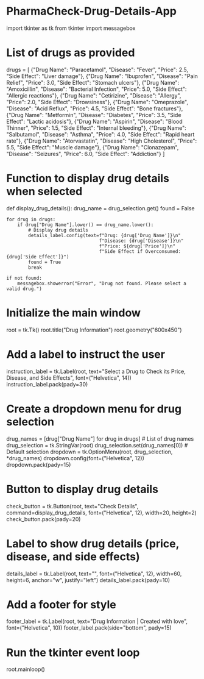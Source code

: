 # PharmaCheck-Drug-Details-App
import tkinter as tk
from tkinter import messagebox

# List of drugs as provided
drugs = [
    {"Drug Name": "Paracetamol", "Disease": "Fever", "Price": 2.5, "Side Effect": "Liver damage"},
    {"Drug Name": "Ibuprofen", "Disease": "Pain Relief", "Price": 3.0, "Side Effect": "Stomach ulcers"},
    {"Drug Name": "Amoxicillin", "Disease": "Bacterial Infection", "Price": 5.0, "Side Effect": "Allergic reactions"},
    {"Drug Name": "Cetirizine", "Disease": "Allergy", "Price": 2.0, "Side Effect": "Drowsiness"},
    {"Drug Name": "Omeprazole", "Disease": "Acid Reflux", "Price": 4.5, "Side Effect": "Bone fractures"},
    {"Drug Name": "Metformin", "Disease": "Diabetes", "Price": 3.5, "Side Effect": "Lactic acidosis"},
    {"Drug Name": "Aspirin", "Disease": "Blood Thinner", "Price": 1.5, "Side Effect": "Internal bleeding"},
    {"Drug Name": "Salbutamol", "Disease": "Asthma", "Price": 4.0, "Side Effect": "Rapid heart rate"},
    {"Drug Name": "Atorvastatin", "Disease": "High Cholesterol", "Price": 5.5, "Side Effect": "Muscle damage"},
    {"Drug Name": "Clonazepam", "Disease": "Seizures", "Price": 6.0, "Side Effect": "Addiction"}
]

# Function to display drug details when selected
def display_drug_details():
    drug_name = drug_selection.get()
    found = False

    for drug in drugs:
        if drug["Drug Name"].lower() == drug_name.lower():
            # Display drug details
            details_label.config(text=f"Drug: {drug['Drug Name']}\n"
                                      f"Disease: {drug['Disease']}\n"
                                      f"Price: ${drug['Price']}\n"
                                      f"Side Effect if Overconsumed: {drug['Side Effect']}")
            found = True
            break

    if not found:
        messagebox.showerror("Error", "Drug not found. Please select a valid drug.")

# Initialize the main window
root = tk.Tk()
root.title("Drug Information")
root.geometry("600x450")

# Add a label to instruct the user
instruction_label = tk.Label(root, text="Select a Drug to Check its Price, Disease, and Side Effects", 
                             font=("Helvetica", 14))
instruction_label.pack(pady=30)

# Create a dropdown menu for drug selection
drug_names = [drug["Drug Name"] for drug in drugs]  # List of drug names
drug_selection = tk.StringVar(root)
drug_selection.set(drug_names[0])  # Default selection
dropdown = tk.OptionMenu(root, drug_selection, *drug_names)
dropdown.config(font=("Helvetica", 12))
dropdown.pack(pady=15)

# Button to display drug details
check_button = tk.Button(root, text="Check Details", command=display_drug_details, font=("Helvetica", 12), 
                         width=20, height=2)
check_button.pack(pady=20)

# Label to show drug details (price, disease, and side effects)
details_label = tk.Label(root, text="", font=("Helvetica", 12), width=60, height=6, anchor="w", justify="left")
details_label.pack(pady=10)

# Add a footer for style
footer_label = tk.Label(root, text="Drug Information | Created with love", font=("Helvetica", 10))
footer_label.pack(side="bottom", pady=15)

# Run the tkinter event loop
root.mainloop()
